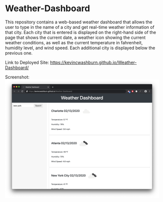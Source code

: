 # Weather-Dashboard

This repository contains a web-based weather dashboard that allows the user to type in the name of a city and get real-time weather information of that city. Each city that is entered is displayed on the right-hand side of the page that shows the current date, a weather icon showing the current weather conditions, as well as the current temperature in fahrenheit, humidity level, and wind speed. Each additional city is displayed below the previous one.

Link to Deployed Site:
https://kevincwashburn.github.io/Weather-Dashboard/

Screenshot:
![alt-text](assets/images/deployed-screenshot.png)
